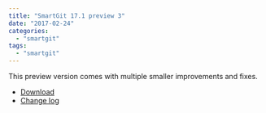 ```yaml
---
title: "SmartGit 17.1 preview 3"
date: "2017-02-24"
categories: 
  - "smartgit"
tags: 
  - "smartgit"
---
```


This preview version comes with multiple smaller improvements and fixes.

- [Download](http://www.syntevo.com/smartgit/early-access)
- [Change log](http://www.syntevo.com/smartgit/changelog-eap.txt)
